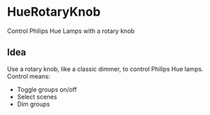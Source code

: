 # HueRotaryKnob
Control Philips Hue Lamps with a rotary knob

## Idea
Use a rotary knob, like a classic dimmer, to control Philips Hue lamps.
Control means:
- Toggle groups on/off
- Select scenes
- Dim groups

